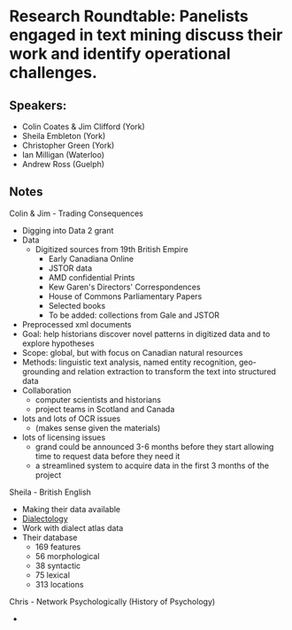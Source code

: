 # Research Roundtable: Panelists engaged in text mining discuss their work and identify operational challenges.

## Speakers:

- Colin Coates & Jim Clifford (York)
- Sheila Embleton (York)
- Christopher Green (York)
- Ian Milligan (Waterloo)
- Andrew Ross (Guelph)

## Notes

Colin & Jim - Trading Consequences

- Digging into Data 2 grant
- Data
  - Digitized sources from 19th British Empire
    - Early Canadiana Online
    - JSTOR data
    - AMD confidential Prints
    - Kew Garen's Directors' Correspondences
    - House of Commons Parliamentary Papers
    - Selected books
    - To be added: collections from Gale and JSTOR
- Preprocessed xml documents
- Goal: help historians discover novel patterns in digitized data and to explore hypotheses
- Scope: global, but with focus on Canadian natural resources
- Methods: linguistic text analysis, named entity recognition, geo-grounding and relation extraction to transform the text into structured data
- Collaboration
  - computer scientists and historians
  - project teams in Scotland and Canada
- lots and lots of OCR issues
  - (makes sense given the materials)
- lots of licensing issues
  - grand could be announced 3-6 months before they start allowing time to request data before they need it
  - a streamlined system to acquire data in the first 3 months of the project

Sheila - British English

- Making their data available
- [Dialectology](http://en.wikipedia.org/wiki/Dialectology)
- Work with dialect atlas data
- Their database
  - 169 features
  - 56 morphological
  - 38 syntactic
  - 75 lexical
  - 313 locations

Chris - Network Psychologically (History of Psychology)

- 

